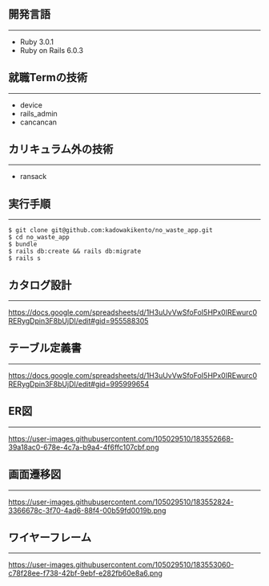 ## 開発言語
---
- Ruby 3.0.1
- Ruby on Rails 6.0.3

## 就職Termの技術
---
- device
- rails_admin
- cancancan

## カリキュラム外の技術
---
- ransack

## 実行手順
---

```
$ git clone git@github.com:kadowakikento/no_waste_app.git
$ cd no_waste_app
$ bundle
$ rails db:create && rails db:migrate
$ rails s
```

## カタログ設計
---
https://docs.google.com/spreadsheets/d/1H3uUvVwSfoFoI5HPx0IREwurc0RERygDpin3F8bUjDI/edit#gid=955588305

## テーブル定義書
---
https://docs.google.com/spreadsheets/d/1H3uUvVwSfoFoI5HPx0IREwurc0RERygDpin3F8bUjDI/edit#gid=995999654

## ER図
---
https://user-images.githubusercontent.com/105029510/183552668-39a18ac0-678e-4c7a-b9a4-4f6ffc107cbf.png

## 画面遷移図
---
https://user-images.githubusercontent.com/105029510/183552824-3366678c-3f70-4ad6-88f4-00b59fd0019b.png

## ワイヤーフレーム
---
https://user-images.githubusercontent.com/105029510/183553060-c78f28ee-f738-42bf-9ebf-e282fb60e8a6.png